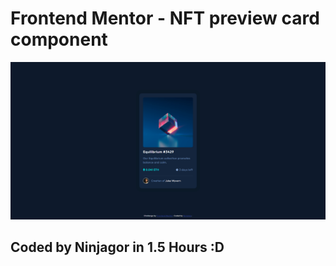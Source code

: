 # Frontend Mentor - NFT preview card component

![Design preview for the NFT preview card component coding challenge](./finishedresults/finishedDesign.png)

## Coded by Ninjagor in 1.5 Hours :D